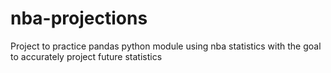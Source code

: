 # nba-projections

Project to practice pandas python module using nba statistics with the goal to accurately project future statistics
